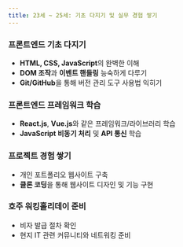 ```yaml
---
title: 23세 ~ 25세: 기초 다지기 및 실무 경험 쌓기
---
```


### 프론트엔드 기초 다지기
- **HTML, CSS, JavaScript**의 완벽한 이해
- **DOM 조작**과 **이벤트 핸들링** 능숙하게 다루기
- **Git/GitHub**을 통해 버전 관리 도구 사용법 익히기

### 프론트엔드 프레임워크 학습
- **React.js**, **Vue.js**와 같은 프레임워크/라이브러리 학습
- **JavaScript 비동기 처리** 및 **API 통신** 학습

### 프로젝트 경험 쌓기
- 개인 포트폴리오 웹사이트 구축
- **클론 코딩**을 통해 웹사이트 디자인 및 기능 구현

### 호주 워킹홀리데이 준비
- 비자 발급 절차 확인
- 현지 IT 관련 커뮤니티와 네트워킹 준비
